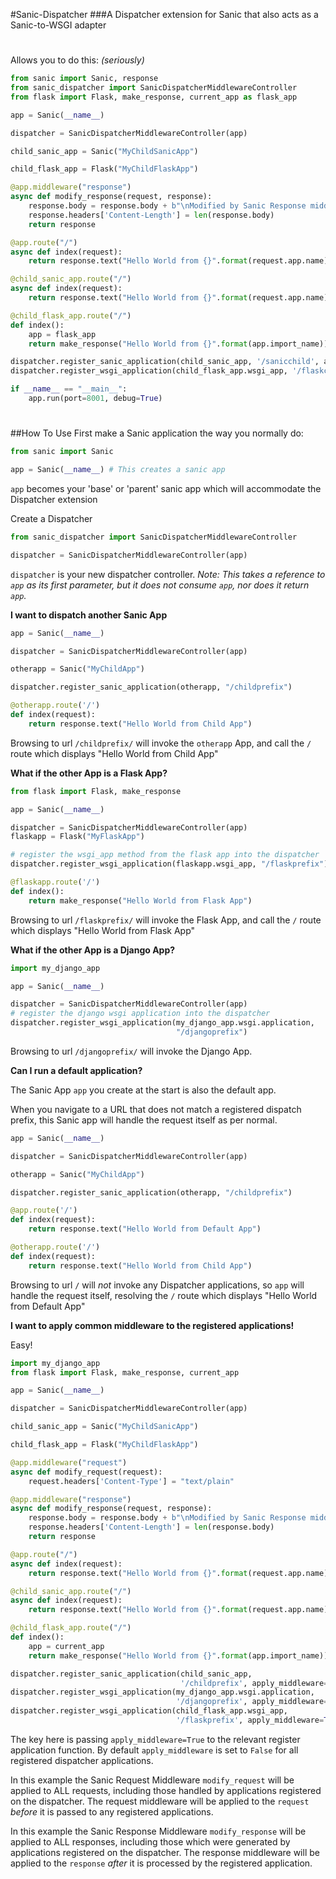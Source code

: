 #Sanic-Dispatcher
###A Dispatcher extension for Sanic that also acts as a Sanic-to-WSGI adapter 
#
Allows you to do this: *(seriously)*
```python
from sanic import Sanic, response
from sanic_dispatcher import SanicDispatcherMiddlewareController
from flask import Flask, make_response, current_app as flask_app

app = Sanic(__name__)

dispatcher = SanicDispatcherMiddlewareController(app)

child_sanic_app = Sanic("MyChildSanicApp")

child_flask_app = Flask("MyChildFlaskApp")

@app.middleware("response")
async def modify_response(request, response):
    response.body = response.body + b"\nModified by Sanic Response middleware!"
    response.headers['Content-Length'] = len(response.body)
    return response

@app.route("/")
async def index(request):
    return response.text("Hello World from {}".format(request.app.name))

@child_sanic_app.route("/")
async def index(request):
    return response.text("Hello World from {}".format(request.app.name))

@child_flask_app.route("/")
def index():
    app = flask_app
    return make_response("Hello World from {}".format(app.import_name))

dispatcher.register_sanic_application(child_sanic_app, '/sanicchild', apply_middleware=True)
dispatcher.register_wsgi_application(child_flask_app.wsgi_app, '/flaskchild', apply_middleware=True)

if __name__ == "__main__":
    app.run(port=8001, debug=True)
```
#
##How To Use
First make a Sanic application the way you normally do:
```python
from sanic import Sanic

app = Sanic(__name__) # This creates a sanic app
```
`app` becomes your 'base' or 'parent' sanic app which will accommodate the Dispatcher extension

Create a Dispatcher
```python
from sanic_dispatcher import SanicDispatcherMiddlewareController

dispatcher = SanicDispatcherMiddlewareController(app)
```
`dispatcher` is your new dispatcher controller.
*Note: This takes a reference to `app` as its first parameter, but it does not consume `app`, nor does it return `app`.*

**I want to dispatch another Sanic App**
```python
app = Sanic(__name__)

dispatcher = SanicDispatcherMiddlewareController(app)

otherapp = Sanic("MyChildApp")

dispatcher.register_sanic_application(otherapp, "/childprefix")

@otherapp.route('/')
def index(request):
    return response.text("Hello World from Child App")
```
Browsing to url `/childprefix/` will invoke the `otherapp` App, and call the `/` route which displays "Hello World from Child App"

**What if the other App is a Flask App?**
```python
from flask import Flask, make_response

app = Sanic(__name__)

dispatcher = SanicDispatcherMiddlewareController(app)
flaskapp = Flask("MyFlaskApp")

# register the wsgi_app method from the flask app into the dispatcher
dispatcher.register_wsgi_application(flaskapp.wsgi_app, "/flaskprefix")

@flaskapp.route('/')
def index():
    return make_response("Hello World from Flask App")
```
Browsing to url `/flaskprefix/` will invoke the Flask App, and call the `/` route which displays "Hello World from Flask App"

**What if the other App is a Django App?**
```python
import my_django_app

app = Sanic(__name__)

dispatcher = SanicDispatcherMiddlewareController(app)
# register the django wsgi application into the dispatcher
dispatcher.register_wsgi_application(my_django_app.wsgi.application,
                                     "/djangoprefix")
```
Browsing to url `/djangoprefix/` will invoke the Django App.

**Can I run a default application?**

The Sanic App `app` you create at the start is also the default app.

When you navigate to a URL that does not match a registered dispatch prefix, this Sanic app will handle the request itself as per normal.
```python
app = Sanic(__name__)

dispatcher = SanicDispatcherMiddlewareController(app)

otherapp = Sanic("MyChildApp")

dispatcher.register_sanic_application(otherapp, "/childprefix")

@app.route('/')
def index(request):
    return response.text("Hello World from Default App")

@otherapp.route('/')
def index(request):
    return response.text("Hello World from Child App")
```
Browsing to url `/` will *not* invoke any Dispatcher applications, so `app` will handle the request itself, resolving the `/` route which displays "Hello World from Default App"

**I want to apply common middleware to the registered applications!**

Easy!
```python
import my_django_app
from flask import Flask, make_response, current_app

app = Sanic(__name__)

dispatcher = SanicDispatcherMiddlewareController(app)

child_sanic_app = Sanic("MyChildSanicApp")

child_flask_app = Flask("MyChildFlaskApp")

@app.middleware("request")
async def modify_request(request):
    request.headers['Content-Type'] = "text/plain"

@app.middleware("response")
async def modify_response(request, response):
    response.body = response.body + b"\nModified by Sanic Response middleware!"
    response.headers['Content-Length'] = len(response.body)
    return response

@app.route("/")
async def index(request):
    return response.text("Hello World from {}".format(request.app.name))

@child_sanic_app.route("/")
async def index(request):
    return response.text("Hello World from {}".format(request.app.name))

@child_flask_app.route("/")
def index():
    app = current_app
    return make_response("Hello World from {}".format(app.import_name))

dispatcher.register_sanic_application(child_sanic_app,
                                      '/childprefix', apply_middleware=True)
dispatcher.register_wsgi_application(my_django_app.wsgi.application,
                                     '/djangoprefix', apply_middleware=True)
dispatcher.register_wsgi_application(child_flask_app.wsgi_app,
                                     '/flaskprefix', apply_middleware=True)
```
The key here is passing `apply_middleware=True` to the relevant register application function. By default `apply_middleware` is set to `False` for all registered dispatcher applications.

In this example the Sanic Request Middleware `modify_request` will be applied to ALL requests, including those handled by applications registered on the dispatcher. The request middleware will be applied to the `request` *before* it is passed to any registered applications.

In this example the Sanic Response Middleware `modify_response` will be applied to ALL responses, including those which were generated by applications registered on the dispatcher. The response middleware will be applied to the `response` *after* it is processed by the registered application.
